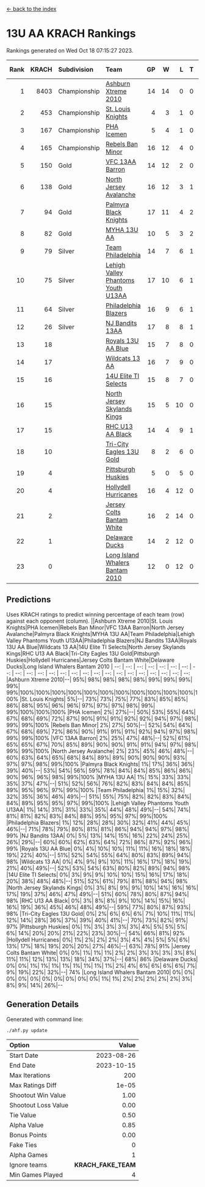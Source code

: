[<- back to the index](readme.md)
# 13U AA KRACH Rankings
Rankings generated on Wed Oct 18 07:15:27 2023.

Rank|KRACH|Subdivision|Team|GP|W|L|T|OTW|OTL|SoS|Exp Wins|Win Diff
---:|---:|:---|:---|---:|---:|---:|---:|---:|---:|---:|---:|---:
1|8403|Championship|[Ashburn Xtreme 2010](https://gamesheetstats.com/seasons/3659/teams/140527/schedule)|14|14|0|0|0|0|100|14.8|-0.0
2|453|Championship|[St. Louis Knights](https://gamesheetstats.com/seasons/3659/teams/143323/schedule)|4|3|1|0|0|0|1702|3.8|-0.0
3|167|Championship|[PHA Icemen](https://gamesheetstats.com/seasons/3659/teams/143321/schedule)|5|4|1|0|0|0|58|4.9|0.0
4|165|Championship|[Rebels Ban Minor](https://gamesheetstats.com/seasons/3659/teams/140539/schedule)|16|12|4|0|0|0|1022|12.9|0.0
5|150|Gold|[VFC 13AA Barron](https://gamesheetstats.com/seasons/3659/teams/140544/schedule)|14|12|2|0|1|0|33|12.9|0.0
6|138|Gold|[North Jersey Avalanche](https://gamesheetstats.com/seasons/3659/teams/140535/schedule)|16|12|3|1|0|0|528|13.4|0.0
7|94|Gold|[Palmyra Black Knights](https://gamesheetstats.com/seasons/3659/teams/140537/schedule)|17|11|4|2|0|0|960|12.9|0.0
8|82|Gold|[MYHA 13U AA](https://gamesheetstats.com/seasons/3659/teams/140533/schedule)|10|5|3|2|1|0|88|6.9|0.0
9|79|Silver|[Team Philadelphia](https://gamesheetstats.com/seasons/3659/teams/140542/schedule)|14|7|6|1|0|0|1175|8.4|0.0
10|75|Silver|[Lehigh Valley Phantoms Youth U13AA](https://gamesheetstats.com/seasons/3659/teams/140531/schedule)|17|10|6|1|0|2|518|11.4|0.0
11|64|Silver|[Philadelphia Blazers](https://gamesheetstats.com/seasons/3659/teams/140538/schedule)|16|9|6|1|2|0|1031|10.4|0.0
12|26|Silver|[NJ Bandits 13AA](https://gamesheetstats.com/seasons/3659/teams/140534/schedule)|17|8|8|1|2|2|517|9.4|0.0
13|18||[Royals 13U AA Blue](https://gamesheetstats.com/seasons/3659/teams/140541/schedule)|15|7|8|0|0|1|66|7.9|0.0
14|17||[Wildcats 13 AA](https://gamesheetstats.com/seasons/3659/teams/140545/schedule)|16|7|9|0|0|0|52|7.9|0.0
15|16||[14U Elite TI Selects](https://gamesheetstats.com/seasons/3659/teams/140526/schedule)|15|8|7|0|1|1|41|8.9|0.0
16|15||[North Jersey Skylands Kings](https://gamesheetstats.com/seasons/3659/teams/140536/schedule)|15|5|10|0|1|0|71|5.9|0.0
17|15||[RHC U13 AA Black](https://gamesheetstats.com/seasons/3659/teams/140540/schedule)|14|4|9|1|0|0|57|5.4|0.0
18|10||[Tri-City Eagles 13U Gold](https://gamesheetstats.com/seasons/3659/teams/140543/schedule)|8|2|6|0|0|1|73|2.9|0.0
19|4||[Pittsburgh Huskies](https://gamesheetstats.com/seasons/3659/teams/149413/schedule)|5|0|5|0|0|0|1485|0.9|0.0
20|4||[Hollydell Hurricanes](https://gamesheetstats.com/seasons/3659/teams/140529/schedule)|16|4|12|0|0|0|558|4.9|0.0
21|2||[Jersey Colts Bantam White](https://gamesheetstats.com/seasons/3659/teams/140530/schedule)|16|2|14|0|0|1|58|2.9|0.0
22|1||[Delaware Ducks](https://gamesheetstats.com/seasons/3659/teams/140528/schedule)|14|2|12|0|0|0|28|2.9|0.0
23|0||[Long Island Whalers Bantam 2010](https://gamesheetstats.com/seasons/3659/teams/140532/schedule)|12|0|12|0|0|0|53|0.9|0.0

## Predictions
Uses KRACH ratings to predict winning percentage of each team (row) against each opponent (column).
||Ashburn Xtreme 2010|St. Louis Knights|PHA Icemen|Rebels Ban Minor|VFC 13AA Barron|North Jersey Avalanche|Palmyra Black Knights|MYHA 13U AA|Team Philadelphia|Lehigh Valley Phantoms Youth U13AA|Philadelphia Blazers|NJ Bandits 13AA|Royals 13U AA Blue|Wildcats 13 AA|14U Elite TI Selects|North Jersey Skylands Kings|RHC U13 AA Black|Tri-City Eagles 13U Gold|Pittsburgh Huskies|Hollydell Hurricanes|Jersey Colts Bantam White|Delaware Ducks|Long Island Whalers Bantam 2010
| --: | --: | --: | --: | --: | --: | --: | --: | --: | --: | --: | --: | --: | --: | --: | --: | --: | --: | --: | --: | --: | --: | --: | --: 
|Ashburn Xtreme 2010|--| 95%| 98%| 98%| 98%| 98%| 99%| 99%| 99%| 99%| 99%|100%|100%|100%|100%|100%|100%|100%|100%|100%|100%|100%|100%
|St. Louis Knights|  5%|--| 73%| 73%| 75%| 77%| 83%| 85%| 85%| 86%| 88%| 95%| 96%| 96%| 97%| 97%| 97%| 98%| 99%| 99%|100%|100%|100%
|PHA Icemen|  2%| 27%|--| 50%| 53%| 55%| 64%| 67%| 68%| 69%| 72%| 87%| 90%| 91%| 91%| 92%| 92%| 94%| 97%| 98%| 99%| 99%|100%
|Rebels Ban Minor|  2%| 27%| 50%|--| 52%| 54%| 64%| 67%| 68%| 69%| 72%| 86%| 90%| 91%| 91%| 91%| 92%| 94%| 97%| 98%| 99%| 99%|100%
|VFC 13AA Barron|  2%| 25%| 47%| 48%|--| 52%| 61%| 65%| 65%| 67%| 70%| 85%| 89%| 90%| 90%| 91%| 91%| 94%| 97%| 98%| 99%| 99%|100%
|North Jersey Avalanche|  2%| 23%| 45%| 46%| 48%|--| 60%| 63%| 64%| 65%| 68%| 84%| 89%| 89%| 90%| 90%| 90%| 93%| 97%| 97%| 98%| 99%|100%
|Palmyra Black Knights|  1%| 17%| 36%| 36%| 39%| 40%|--| 53%| 54%| 56%| 59%| 78%| 84%| 84%| 85%| 86%| 86%| 90%| 96%| 96%| 98%| 99%|100%
|MYHA 13U AA|  1%| 15%| 33%| 33%| 35%| 37%| 47%|--| 51%| 52%| 56%| 76%| 82%| 83%| 84%| 84%| 85%| 89%| 95%| 96%| 97%| 99%|100%
|Team Philadelphia|  1%| 15%| 32%| 32%| 35%| 36%| 46%| 49%|--| 51%| 55%| 75%| 82%| 82%| 83%| 84%| 84%| 89%| 95%| 95%| 97%| 99%|100%
|Lehigh Valley Phantoms Youth U13AA|  1%| 14%| 31%| 31%| 33%| 35%| 44%| 48%| 49%|--| 54%| 74%| 81%| 81%| 82%| 83%| 84%| 88%| 95%| 95%| 97%| 99%|100%
|Philadelphia Blazers|  1%| 12%| 28%| 28%| 30%| 32%| 41%| 44%| 45%| 46%|--| 71%| 78%| 79%| 80%| 81%| 81%| 86%| 94%| 94%| 97%| 98%| 99%
|NJ Bandits 13AA|  0%|  5%| 13%| 14%| 15%| 16%| 22%| 24%| 25%| 26%| 29%|--| 60%| 60%| 62%| 63%| 64%| 72%| 86%| 87%| 92%| 96%| 99%
|Royals 13U AA Blue|  0%|  4%| 10%| 10%| 11%| 11%| 16%| 18%| 18%| 19%| 22%| 40%|--| 51%| 52%| 54%| 55%| 64%| 80%| 83%| 89%| 94%| 98%
|Wildcats 13 AA|  0%|  4%|  9%|  9%| 10%| 11%| 16%| 17%| 18%| 19%| 21%| 40%| 49%|--| 52%| 53%| 54%| 63%| 80%| 82%| 89%| 94%| 98%
|14U Elite TI Selects|  0%|  3%|  9%|  9%| 10%| 10%| 15%| 16%| 17%| 18%| 20%| 38%| 48%| 48%|--| 51%| 52%| 61%| 79%| 81%| 88%| 94%| 98%
|North Jersey Skylands Kings|  0%|  3%|  8%|  9%|  9%| 10%| 14%| 16%| 16%| 17%| 19%| 37%| 46%| 47%| 49%|--| 51%| 60%| 78%| 80%| 87%| 94%| 98%
|RHC U13 AA Black|  0%|  3%|  8%|  8%|  9%| 10%| 14%| 15%| 16%| 16%| 19%| 36%| 45%| 46%| 48%| 49%|--| 59%| 77%| 80%| 87%| 93%| 98%
|Tri-City Eagles 13U Gold|  0%|  2%|  6%|  6%|  6%|  7%| 10%| 11%| 11%| 12%| 14%| 28%| 36%| 37%| 39%| 40%| 41%|--| 70%| 73%| 82%| 91%| 97%
|Pittsburgh Huskies|  0%|  1%|  3%|  3%|  3%|  3%|  4%|  5%|  5%|  5%|  6%| 14%| 20%| 20%| 21%| 22%| 23%| 30%|--| 54%| 66%| 81%| 92%
|Hollydell Hurricanes|  0%|  1%|  2%|  2%|  2%|  3%|  4%|  4%|  5%|  5%|  6%| 13%| 17%| 18%| 19%| 20%| 20%| 27%| 46%|--| 63%| 78%| 91%
|Jersey Colts Bantam White|  0%|  0%|  1%|  1%|  1%|  2%|  2%|  3%|  3%|  3%|  3%|  8%| 11%| 11%| 12%| 13%| 13%| 18%| 34%| 37%|--| 68%| 86%
|Delaware Ducks|  0%|  0%|  1%|  1%|  1%|  1%|  1%|  1%|  1%|  1%|  2%|  4%|  6%|  6%|  6%|  6%|  7%|  9%| 19%| 22%| 32%|--| 74%
|Long Island Whalers Bantam 2010|  0%|  0%|  0%|  0%|  0%|  0%|  0%|  0%|  0%|  0%|  1%|  1%|  2%|  2%|  2%|  2%|  2%|  3%|  8%|  9%| 14%| 26%|--

## Generation Details

Generated with command line:
```
./ahf.py update
```

| Option | Value |
| :----- | ----: |
| Start Date | 2023-08-26 |
| End Date | 2023-10-15 |
| Max Iterations | 200 |
| Max Ratings Diff | 1e-05 |
| Shootout Win Value | 1.00 |
| Shootout Loss Value | 0.00 |
| Tie Value | 0.50 |
| Alpha Value | 0.85 |
| Bonus Points | 0.00 |
| Fake Ties | 0 |
| Alpha Games | 1 |
| Ignore teams | __KRACH_FAKE_TEAM__ |
| Min Games Played | 4 |


